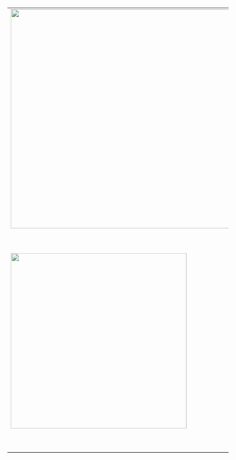<br/>
<center>
<table>
  <tr>
    <td><img width="500px" src="https://snipboard.io/cEVQta.jpg"/></td>
    <td><img width="500px" src="https://snipboard.io/IeDEoG.jpg"/></td>
  </tr>  
  <tr>
    <td><img width="400px" src=""/></td>
    <td><img width="500px" src=""/></td>
  </tr>  
</table>
</center>



